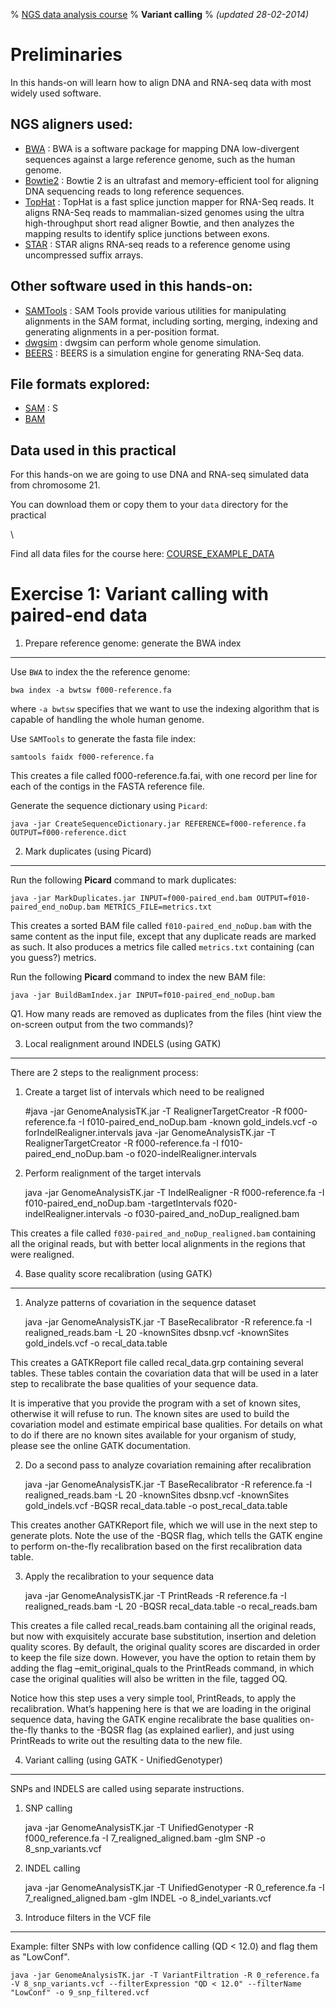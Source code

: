 % [NGS data analysis course](http://ngscourse.github.io/)
% __Variant calling__
% _(updated 28-02-2014)_

<!-- COMMON LINKS HERE -->

[BWA]: http://bio-bwa.sourceforge.net/ "BWA"
[Bowtie2]: http://bowtie-bio.sourceforge.net/bowtie2/index.shtml "Bowtie2"
[TopHat]: http://tophat.cbcb.umd.edu/ "TopHat"
[STAR]: https://code.google.com/p/rna-star/ "STAR"
[SAMTools]: http://samtools.sourceforge.net/ "SAMtools"
[dwgsim]: "http://sourceforge.net/apps/mediawiki/dnaa/index.php?title=Whole_Genome_Simulation" "dwgsim"
[BEERS]: http://www.cbil.upenn.edu/BEERS/ "BEERS"

# Preliminaries

In this hands-on will learn how to align DNA and RNA-seq data with most widely used software. 

## NGS aligners used:

- [BWA] : BWA is a software package for mapping DNA low-divergent sequences against a large reference genome, such as the human genome.
- [Bowtie2] : Bowtie 2 is an ultrafast and memory-efficient tool for aligning DNA sequencing reads to long reference sequences.
- [TopHat] : TopHat is a fast splice junction mapper for RNA-Seq reads. It aligns RNA-Seq reads to mammalian-sized genomes using the ultra high-throughput short read aligner Bowtie, and then analyzes the mapping results to identify splice junctions between exons.
- [STAR] : STAR aligns RNA-seq reads to a reference genome using uncompressed suffix arrays.

## Other software used in this hands-on:
- [SAMTools] : SAM Tools provide various utilities for manipulating alignments in the SAM format, including sorting, merging, indexing and generating alignments in a per-position format.
- [dwgsim] : dwgsim can perform whole genome simulation.
- [BEERS] : BEERS is a simulation engine for generating RNA-Seq data.

## File formats explored:

- [SAM](http://samtools.sourceforge.net/SAMv1.pdf) : S
- [BAM](http://www.broadinstitute.org/igv/bam)


## Data used in this practical

For this hands-on we are going to use DNA and RNA-seq simulated data from chromosome 21.

You can download them or copy them to your ``data`` directory for the practical

<!-- clean directory

    rm -r data
    mkdir data
    cd data
    cp ../../../../COURSE_EXAMPLE_DATA/f010_mirbase_mature.fa .
-->

\ 

Find all data files for the course here: [COURSE_EXAMPLE_DATA](../../../COURSE_EXAMPLE_DATA)



# Exercise 1: Variant calling with paired-end data

<!-- Go to the directory where you have downoaded your data: 

    cd my_visual_data_dir  

In the following **folder** you wil find mapped sequencing data from a CEU trio (father, mother and child) from the 1000 Genomes Project:

    cd ~/ngscourse.github.io/COURSE_EXAMPLE_DATA/visualization/example_1
    
    ll

These datasets contain reads only for the [GABBR1](http://www.ensembl.org/Homo_sapiens/Gene/Summary?db=core;g=ENSG00000204681;r=6:29523406-29601753) gene.
-->

1. Prepare reference genome: generate the BWA index
--------------------------------------------------------------------------------

Use ``BWA`` to index the the reference genome:

    bwa index -a bwtsw f000-reference.fa

where ``-a bwtsw`` specifies that we want to use the indexing algorithm that is capable of handling the whole human genome.


Use ``SAMTools`` to generate the fasta file index:

    samtools faidx f000-reference.fa

This creates a file called f000-reference.fa.fai, with one record per line for each of the contigs in the FASTA reference file.

Generate the sequence dictionary using ``Picard``:

    java -jar CreateSequenceDictionary.jar REFERENCE=f000-reference.fa OUTPUT=f000-reference.dict


2. Mark duplicates (using Picard)
--------------------------------------------------------------------------------

Run the following **Picard** command to mark duplicates:

    java -jar MarkDuplicates.jar INPUT=f000-paired_end.bam OUTPUT=f010-paired_end_noDup.bam METRICS_FILE=metrics.txt

This creates a sorted BAM file called ``f010-paired_end_noDup.bam`` with the same content as the input file, except that any duplicate reads are marked as such. It also produces a metrics file called ``metrics.txt`` containing (can you guess?) metrics.

Run the following **Picard** command to index the new BAM file:

    java -jar BuildBamIndex.jar INPUT=f010-paired_end_noDup.bam

Q1. How many reads are removed as duplicates from the files (hint view the on-screen output from the two commands)?
    

3. Local realignment around INDELS (using GATK)
--------------------------------------------------------------------------------

There are 2 steps to the realignment process:

1. Create a target list of intervals which need to be realigned

    #java -jar GenomeAnalysisTK.jar -T RealignerTargetCreator -R f000-reference.fa -I f010-paired_end_noDup.bam -known gold_indels.vcf -o forIndelRealigner.intervals
    java -jar GenomeAnalysisTK.jar -T RealignerTargetCreator -R f000-reference.fa -I f010-paired_end_noDup.bam -o f020-indelRealigner.intervals

2. Perform realignment of the target intervals

    java -jar GenomeAnalysisTK.jar -T IndelRealigner -R f000-reference.fa -I f010-paired_end_noDup.bam -targetIntervals f020-indelRealigner.intervals -o f030-paired_and_noDup_realigned.bam 

This creates a file called ``f030-paired_and_noDup_realigned.bam`` containing all the original reads, but with better local alignments in the regions that were realigned.


4. Base quality score recalibration (using GATK)
--------------------------------------------------------------------------------

1. Analyze patterns of covariation in the sequence dataset

    java -jar GenomeAnalysisTK.jar -T BaseRecalibrator -R reference.fa -I realigned_reads.bam -L 20 -knownSites dbsnp.vcf -knownSites gold_indels.vcf -o recal_data.table 

This creates a GATKReport file called recal_data.grp containing several tables. These tables contain the covariation data that will be used in a later step to recalibrate the base qualities of your sequence data.

It is imperative that you provide the program with a set of known sites, otherwise it will refuse to run. The known sites are used to build the covariation model and estimate empirical base qualities. For details on what to do if there are no known sites available for your organism of study, please see the online GATK documentation.

2. Do a second pass to analyze covariation remaining after recalibration

    java -jar GenomeAnalysisTK.jar -T BaseRecalibrator -R reference.fa -I realigned_reads.bam -L 20 -knownSites dbsnp.vcf -knownSites gold_indels.vcf -BQSR recal_data.table -o post_recal_data.table 

This creates another GATKReport file, which we will use in the next step to generate plots. Note the use of the -BQSR flag, which tells the GATK engine to perform on-the-fly recalibration based on the first recalibration data table.

3. Apply the recalibration to your sequence data

    java -jar GenomeAnalysisTK.jar -T PrintReads -R reference.fa -I realigned_reads.bam -L 20 -BQSR recal_data.table -o recal_reads.bam

This creates a file called recal_reads.bam containing all the original reads, but now with exquisitely accurate base substitution, insertion and deletion quality scores. By default, the original quality scores are discarded in order to keep the file size down. However, you have the option to retain them by adding the flag –emit_original_quals to the PrintReads command, in which case the original qualities will also be written in the file, tagged OQ.

Notice how this step uses a very simple tool, PrintReads, to apply the recalibration. What’s happening here is that we are loading in the original sequence data, having the GATK engine recalibrate the base qualities on-the-fly thanks to the -BQSR flag (as explained earlier), and just using PrintReads to write out the resulting data to the new file.


4. Variant calling (using GATK - UnifiedGenotyper)
--------------------------------------------------------------------------------

SNPs and INDELS are called using separate instructions.

1. SNP calling

    java -jar GenomeAnalysisTK.jar -T UnifiedGenotyper -R f000_reference.fa -I 7_realigned_aligned.bam -glm SNP -o 8_snp_variants.vcf

2. INDEL calling

    java -jar GenomeAnalysisTK.jar -T UnifiedGenotyper -R 0_reference.fa -I 7_realigned_aligned.bam -glm INDEL -o 8_indel_variants.vcf


5. Introduce filters in the VCF file
--------------------------------------------------------------------------------

Example: filter SNPs with low confidence calling (QD < 12.0) and flag them as "LowConf".

    java -jar GenomeAnalysisTK.jar -T VariantFiltration -R 0_reference.fa -V 8_snp_variants.vcf --filterExpression "QD < 12.0" --filterName "LowConf" -o 9_snp_filtered.vcf


